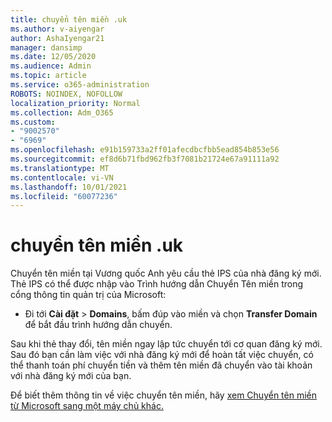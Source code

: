 ```yaml
---
title: chuyển tên miền .uk
ms.author: v-aiyengar
author: AshaIyengar21
manager: dansimp
ms.date: 12/05/2020
ms.audience: Admin
ms.topic: article
ms.service: o365-administration
ROBOTS: NOINDEX, NOFOLLOW
localization_priority: Normal
ms.collection: Adm_O365
ms.custom:
- "9002570"
- "6969"
ms.openlocfilehash: e91b159733a2ff01afecdbcfbb5ead854b853e56
ms.sourcegitcommit: ef8d6b71fbd962fb3f7081b21724e67a91111a92
ms.translationtype: MT
ms.contentlocale: vi-VN
ms.lasthandoff: 10/01/2021
ms.locfileid: "60077236"
---
```

# <a name="uk-domain-transfers"></a>chuyển tên miền .uk

Chuyển tên miền tại Vương quốc Anh yêu cầu thẻ IPS của nhà đăng ký mới. Thẻ IPS có thể được nhập vào Trình hướng dẫn Chuyển Tên miền trong cổng thông tin quản trị của Microsoft:

- Đi tới **Cài đặt**  >  **Domains**, bấm đúp vào miền và chọn **Transfer Domain** để bắt đầu trình hướng dẫn chuyển.

Sau khi thẻ thay đổi, tên miền ngay lập tức chuyển tới cơ quan đăng ký mới. Sau đó bạn cần làm việc với nhà đăng ký mới để hoàn tất việc chuyển, có thể thanh toán phí chuyển tiền và thêm tên miền đã chuyển vào tài khoản với nhà đăng ký mới của bạn.

Để biết thêm thông tin về việc chuyển tên miền, hãy [xem Chuyển tên miền từ Microsoft sang một máy chủ khác.](https://docs.microsoft.com/microsoft-365/admin/get-help-with-domains/transfer-a-domain-from-microsoft-to-another-host)
